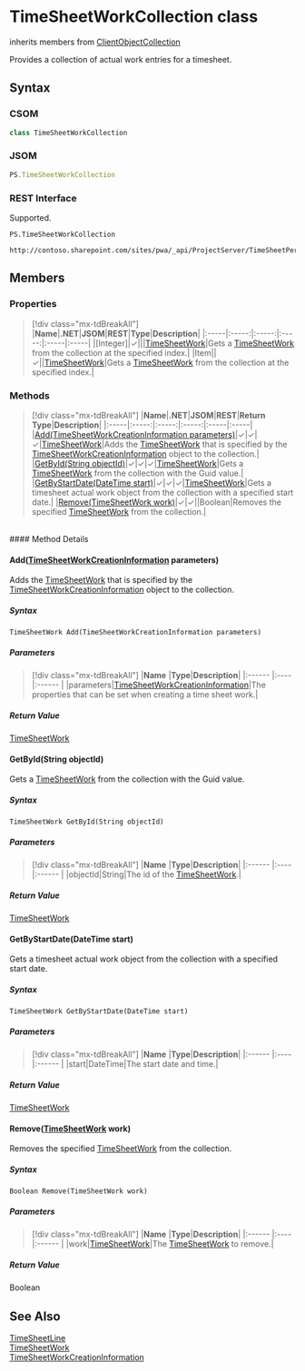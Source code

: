[comment]: # (Name:TimeSheetWorkCollection)
[comment]: # (Name:Microsoft.ProjectServer.TimeSheetWorkCollection)
[comment]: # (Type:class)
[comment]: # (Status:Verified)

# <a name="name"></a>TimeSheetWorkCollection class

inherits members from [ClientObjectCollection<TimeSheetWork>](https://msdn.microsoft.com/EN-US/library/ee539303)<br/>

<a name="description"></a>Provides a collection of actual work entries for a timesheet.

## <a name="syntax"></a>Syntax

### CSOM

```cs
class TimeSheetWorkCollection 
```
### JSOM

```javascript
PS.TimeSheetWorkCollection
```
### REST Interface

Supported.

```
PS.TimeSheetWorkCollection

http://contoso.sharepoint.com/sites/pwa/_api/ProjectServer/TimeSheetPeriods('{periodid}')/TimeSheet/Lines('{lineid}')/Work
```

## <a name="members"></a>Members

### <a name="properties"></a>Properties
> [!div class="mx-tdBreakAll"]
|**Name**|**.NET**|**JSOM**|**REST**|**Type**|**Description**|
|:-----|:-----:|:-----:|:-----:|:-----|:-----|
|<a name="[Integer]"></a>[Integer]|&#x2713;|||[TimeSheetWork](TimeSheetWork.md)|Gets a [TimeSheetWork](TimeSheetWork.md) from the collection at the specified index.|
|<a name="Item"></a>Item||&#x2713;||[TimeSheetWork](TimeSheetWork.md)|Gets a [TimeSheetWork](TimeSheetWork.md) from the collection at the specified index.|

### <a name="methods"></a>Methods
> [!div class="mx-tdBreakAll"]
|**Name**|**.NET**|**JSOM**|**REST**|**Return Type**|**Description**|
|:-----|:-----:|:-----:|:-----:|:-----|:-----|
|[Add(TimeSheetWorkCreationInformation parameters)](#Add_[TimeSheetWorkCreationInformation]_TimeSheetWorkCreationInformation.md__parameters_)|&#x2713;|&#x2713;|&#x2713;|[TimeSheetWork](TimeSheetWork.md)|Adds the [TimeSheetWork](TimeSheetWork.md) that is specified by the [TimeSheetWorkCreationInformation](TimeSheetWorkCreationInformation.md) object to the collection.|
|[GetById(String objectId)](#GetById_String_objectId_)|&#x2713;|&#x2713;|&#x2713;|[TimeSheetWork](TimeSheetWork.md)|Gets a [TimeSheetWork](TimeSheetWork.md) from the collection with the Guid value.|
|[GetByStartDate(DateTime start)](#GetByStartDate_DateTime_start_)|&#x2713;|&#x2713;|&#x2713;|[TimeSheetWork](TimeSheetWork.md)|Gets a timesheet actual work object from the collection with a specified start date.|
|[Remove(TimeSheetWork work)](#Remove_[TimeSheetWork]_TimeSheetWork.md__work_)|&#x2713;|&#x2713;||Boolean|Removes the specified [TimeSheetWork](TimeSheetWork.md) from the collection.|

<br/>
#### Method Details

#### <a name="Add_[TimeSheetWorkCreationInformation]_TimeSheetWorkCreationInformation.md__parameters_"></a>Add([TimeSheetWorkCreationInformation](TimeSheetWorkCreationInformation.md) parameters)
 
Adds the [TimeSheetWork](TimeSheetWork.md) that is specified by the [TimeSheetWorkCreationInformation](TimeSheetWorkCreationInformation.md) object to the collection.

##### Syntax

```
TimeSheetWork Add(TimeSheetWorkCreationInformation parameters)
```

##### Parameters
> [!div class="mx-tdBreakAll"]
|**Name** |**Type**|**Description**|
|:------ |:----|:------ |
|parameters|[TimeSheetWorkCreationInformation](TimeSheetWorkCreationInformation.md)|The properties that can be set when creating a time sheet work.|

##### Return Value

[TimeSheetWork](TimeSheetWork.md)

#### <a name="GetById_String_objectId_"></a>GetById(String objectId)
 
Gets a [TimeSheetWork](TimeSheetWork.md) from the collection with the Guid value.

##### Syntax

```
TimeSheetWork GetById(String objectId)
```

##### Parameters
> [!div class="mx-tdBreakAll"]
|**Name** |**Type**|**Description**|
|:------ |:----|:------ |
|objectId|String|The id of the [TimeSheetWork](TimeSheetWork.md).|

##### Return Value

[TimeSheetWork](TimeSheetWork.md)

#### <a name="GetByStartDate_DateTime_start_"></a>GetByStartDate(DateTime start)
 
Gets a timesheet actual work object from the collection with a specified start date.

##### Syntax

```
TimeSheetWork GetByStartDate(DateTime start)
```

##### Parameters
> [!div class="mx-tdBreakAll"]
|**Name** |**Type**|**Description**|
|:------ |:----|:------ |
|start|DateTime|The start date and time.|

##### Return Value

[TimeSheetWork](TimeSheetWork.md)

#### <a name="Remove_[TimeSheetWork]_TimeSheetWork.md__work_"></a>Remove([TimeSheetWork](TimeSheetWork.md) work)
 
Removes the specified [TimeSheetWork](TimeSheetWork.md) from the collection.

##### Syntax

```
Boolean Remove(TimeSheetWork work)
```

##### Parameters
> [!div class="mx-tdBreakAll"]
|**Name** |**Type**|**Description**|
|:------ |:----|:------ |
|work|[TimeSheetWork](TimeSheetWork.md)|The [TimeSheetWork](TimeSheetWork.md) to remove.|

##### Return Value

Boolean

## <a name="seeAlso"></a>See Also

[TimeSheetLine](TimeSheetLine.md)<br/>
[TimeSheetWork](TimeSheetWork.md)<br/>
[TimeSheetWorkCreationInformation](TimeSheetWorkCreationInformation.md)<br/>
